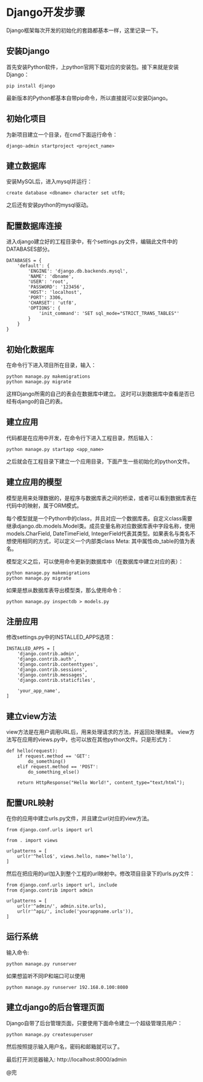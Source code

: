 Django开发步骤
========

Django框架每次开发的初始化的套路都基本一样，这里记录一下。

## 安装Django
首先安装Python软件，上python官网下载对应的安装包。接下来就是安装Django：
```
pip install django
```
最新版本的Python都基本自带pip命令，所以直接就可以安装Django。

## 初始化项目
为新项目建立一个目录，在cmd下面运行命令：
```
django-admin startproject <project_name>
```

## 建立数据库
安装MySQL后，进入mysql并运行：
```
create database <dbname> character set utf8;
```
之后还有安装python的mysql驱动。

## 配置数据库连接
进入django建立好的工程目录中，有个settings.py文件，编辑此文件中的DATABASES部分。
```
DATABASES = {
    'default': {
        'ENGINE': 'django.db.backends.mysql',
        'NAME': 'dbname',
        'USER': 'root',
        'PASSWORD': '123456',
        'HOST': 'localhost',
        'PORT': 3306,
        'CHARSET': 'utf8',
        'OPTIONS': {
            'init_command': 'SET sql_mode="STRICT_TRANS_TABLES"'
        }
    }
}
```

## 初始化数据库
在命令行下进入项目所在目录，输入：
```
python manage.py makemigrations
python manage.py migrate
```
这样Django所需的自己的表会在数据库中建立。
这时可以到数据库中查看是否已经有django的自己的表。


## 建立应用
代码都是在应用中开发，在命令行下进入工程目录，然后输入：
```
python manage.py startapp <app_name>
```
之后就会在工程目录下建立一个应用目录，下面产生一些初始化的python文件。

## 建立应用的模型
模型是用来处理数据的，是程序与数据库表之间的桥梁，或者可以看到数据库表在代码中的映射，属于ORM模式。

每个模型就是一个Python中的class，并且对应一个数据库表。自定义class需要继承django.db.models.Model类。成员变量名称对应数据库表中字段名称，使用models.CharField, DateTimeField, IntegerField代表其类型。如果表名与类名不想使用相同的方式，可以定义一个内部类class Meta: 其中属性db_table的值为表名。

模型定义之后，可以使用命令更新到数据库中（在数据库中建立对应的表）：
```
python manage.py makemigrations
python manage.py migrate
```

如果是想从数据库表导出模型类，那么使用命令：
```
python manage.py inspectdb > models.py
```

## 注册应用
修改settings.py中的INSTALLED_APPS选项：
```
INSTALLED_APPS = [
    'django.contrib.admin',
    'django.contrib.auth',
    'django.contrib.contenttypes',
    'django.contrib.sessions',
    'django.contrib.messages',
    'django.contrib.staticfiles',

    'your_app_name',
]
```

## 建立view方法
view方法是在用户调用URL后，用来处理请求的方法，并返回处理结果。
view方法写在应用的views.py中，也可以放在其他python文件。只是形式为：
```
def hello(request):
    if request.method == 'GET':
        do_something()
    elif request.method == 'POST':
        do_something_else()

    return HttpResponse("Hello World!", content_type="text/html");
```


## 配置URL映射
在你的应用中建立urls.py文件，并且建立url对应的view方法。

```
from django.conf.urls import url

from . import views

urlpatterns = [
    url(r'^hello$', views.hello, name='hello'),
]
```

然后在把应用的url加入到整个工程的url映射中。修改项目目录下的urls.py文件：
```
from django.conf.urls import url, include
from django.contrib import admin

urlpatterns = [
    url(r'^admin/', admin.site.urls),
    url(r'^api/', include('yourappname.urls')),
]
```

## 运行系统
输入命令:
```
python manage.py runserver
```
如果想监听不同IP和端口可以使用
```
python manage.py runserver 192.168.0.100:8080
```


## 建立django的后台管理页面
Django自带了后台管理页面，只要使用下面命令建立一个超级管理员用户：
```
python manage.py createsuperuser
```
然后按照提示输入用户名，密码和邮箱就可以了。

最后打开浏览器输入: http://localhost:8000/admin

@完




